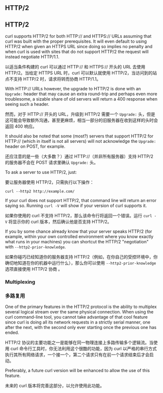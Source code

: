 ## HTTP/2

## HTTP/2

curl supports HTTP/2 for both HTTP:// and HTTPS:// URLs assuming that curl was
built with the proper prerequisites. It will even default to using HTTP/2 when
given an HTTPS URL since doing so implies no penalty and when curl is used with
sites that do not support HTTP/2 the request will instead negotiate HTTP/1.1.

以适当条件构建的 curl 可以通过 HTTP:// 和 HTTPS:// 开头的 URL 去使用 HTTP/2。当给定 HTTPS URL 时，curl 可以默认就使用 HTTP/2，当访问到的站点不支持 HTTP/2 时，请求将转而协商 HTTP/1.1。

With HTTP:// URLs however, the upgrade to HTTP/2 is done with an `Upgrade:`
header that may cause an extra round-trip and perhaps even more troublesome, a
sizable share of old servers will return a 400 response when seeing such a
header.

然而，对于 HTTP:// 开头的 URL，升级到 HTTP/2 需要一个 `Upgrade:` 头，但是这可能会导致额外沟通，甚至更麻烦，相当一部分的旧服务器在收到这样的头时会返回 400 响应。

It should also be noted that some (most?) servers that support HTTP/2 for
HTTP:// (which in itself is not all servers) will not acknowledge the
`Upgrade:` header on POST, for example.

还应注意的是一些（大多数？）通过 HTTP://（并非所有服务器）支持 HTTP/2 的服务器不会在 POST 请求里确认 `Upgrade:` 头。

To ask a server to use HTTP/2, just:

要让服务器使用 HTTP/2，只需执行以下操作：

    curl --http2 http://example.com/

If your curl does not support HTTP/2, that command line will return an error
saying so. Running `curl -V` will show if your version of curl supports it.

如果你使用的 curl 不支持 HTTP/2，那么该命令行将返回一个错误。运行 `curl -V` 将显示你的 curl 版本，然后确认他是否支持 HTTP/2。

If you by some chance already know that your server speaks HTTP/2 (for example,
within your own controlled environment where you know exactly what runs in
your machines) you can shortcut the HTTP/2 "negotiation" with
`--http2-prior-knowledge`.

如果你碰巧已经知道你的服务器支持 HTTP/2（例如，在你自己的受控环境中，你确切地知道在你的机器中运行什么），那么你可以使用 `--http2-prior-knowledge` 选项直接使用 HTTP/2 协商 。

### Multiplexing

### 多路复用

One of the primary features in the HTTP/2 protocol is the ability to multiplex
several logical stream over the same physical connection. When using the curl
command-line tool, you cannot take advantage of that cool feature since curl
is doing all its network requests in a strictly serial manner, one after the
next, with the second only ever starting once the previous one has ended.

HTTP/2 协议的主要功能之一是能够在同一物理连接上多路传输多个逻辑流。当使用 curl 命令行工具时，你无法利用这个很酷的功能，因为 curl 以严格的串行方式执行其所有网络请求，一个接一个，第二个请求只有在前一个请求结束后才会启动。

Preferably, a future curl version will be enhanced to allow the use of this
feature.

未来的 curl 版本将完善这部分，以允许使用此功能。
